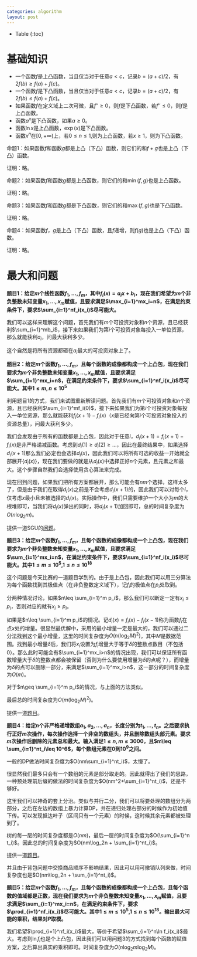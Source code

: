 ```yaml
---
categories: algorithm
layout: post
---
```


- Table
{:toc}

# 基础知识

- 一个函数$f$是上凸函数，当且仅当对于任意$a\lt c$，记录$b=(a+c)/2$，有$2f(b)\geq f(a)+f(c)$。
- 一个函数$f$是下凸函数，当且仅当对于任意$a\lt c$，记录$b=(a+c)/2$，有$2f(b)\leq f(a)+f(c)$。
- 如果函数$f$在定义域上二次可微，且$f''\geq 0$，则$f$是下凸函数，若$f''\leq 0$，则$f$是上凸函数。
- 函数$a^x$是下凸函数，如果$a\geq 0$。
- 函数$\ln x$是上凸函数，$\exp(x)$是下凸函数。
- 函数$x^n$在$[0,+\infty)$上，若$0\leq n\leq 1$,则为上凸函数，若$x\geq 1$，则为下凸函数。

命题1：如果函数$f$和函数$g$都是上凸（下凸）函数，则它们的和$f+g$也是上凸（下凸）函数。

证明：略。

命题2：如果函数$f$和函数$g$都是上凸函数，则它们的和$\min(f,g)$也是上凸函数。

证明：略。

命题3：如果函数$f$和函数$g$都是下凸函数，则它们的和$\max(f,g)$也是下凸函数。

证明：略。

命题4：如果函数$f$，$g$是上凸（下凸）函数，且$f$递增，则$f(g)$也是上凸（下凸）函数。

证明：略。

# 最大和问题

**题目1：给定$m$个线性函数$f_1,\ldots,f_m$，其中$f_i(x)=a_ix+b_i$，现在我们希望为$m$个非负整数未知变量$x_1,\ldots,x_m$赋值，且要求满足$\max_{i=1}^mx_i=n$，在满足约束条件下，要求$\sum_{i=1}^nf_i(x_i)$尽可能大。**

我们可以这样来理解这个问题，首先我们有$m$个可投资对象和$n$个资源，且已经获利$\sum_{i=1}^mb_i$，接下来如果我们为第$i$个可投资对象每投入一单位资源，那么就能获利$a_i$，问最大获利多少。

这个自然是将所有资源都砸在$a_i$最大的可投资对象上了。

**题目2：给定$m$个函数$f_1,\ldots,f_m$，且每个函数的成像都构成一个上凸包，现在我们要求为$m$个非负整数未知变量$x_1,\ldots,x_m$赋值，且要求满足$\sum_{i=1}^mx_i=n$，在满足约束条件下，要求$\sum_{i=1}^nf_i(x_i)$尽可能大。其中$1\leq m,n\leq 10^5$**

利用题目1的方式，我们来试图重新解读问题。首先我们有$m$个可投资对象和$n$个资源，且已经获利$\sum_{i=1}^mf_i(0)$，接下来如果我们为第$i$个可投资对象每投入一单位资源，那么就能获利$f_i(x+1)-f_i(x)$（$x$是已经向第$i$个可投资对象投入的资源总量），问最大获利多少。

我们会发现由于所有的函数都是上凸包，因此对于任意$i$，$d_i(x+1)=f_i(x+1)-f_i(x)$是非严格递减函数。考虑到$d_i(1)\geq d_i(2)\geq \ldots$，因此在最终结果中，如果选择$d_i(x+1)$那么我们必定也会选择$d_i(x)$，因此我们可以将所有可选的收益一开始就全部展开$\{d_i(x)\}$，现在我们要做的就是从$d_i(x)$中选择正好$n$个元素，且元素之和最大。这个步骤自然我们会选择使用贪心算法来完成。

现在回到问题，如果我们把所有方案都展开，那么可能会有$nm$个选择，这样太多了，但是由于我们在取得$d_i(x)$之前是不会考虑$d_i(x+1)$的，因此我们可以对每个$i$，仅考虑$x$最小且未被选择的$d_i(x)$。实际操作中，我们只需要维护一个大小为$m$的大根堆即可，当我们将$d_i(x)$弹出的同时，将$d_i(x+1)$加回即可，总的时间复杂度为$O(n\log_2m)$。

提供一道SGU的[问题](https://codeforces.com/problemsets/acmsguru/problem/99999/207)。

**题目3：给定$m$个函数$f_1,\ldots,f_m$，且每个函数的成像都构成一个上凸包，现在我们要求为$m$个非负整数未知变量$x_1,\ldots,x_m$赋值，且要求满足$\sum_{i=1}^mx_i=n$，在满足约束条件下，要求$\sum_{i=1}^nf_i(x_i)$尽可能大。其中$1\leq m\leq 10^5$,$1\leq n\leq 10^{18}$**

这个问题是今天比赛的一道题目学到的。由于是上凸包，因此我们可以用三分算法为每个函数找到其极值点（在非负整数定义域下），记$f_i$的极值点在$p_i$处取到。

分两种情况讨论，如果$n\leq \sum_{i=1}^m p_i$，那么我们可以断定一定有$x_i\leq p_i$，否则对应的就有$x_i\geq p_i$。

如果是$n\leq \sum_{i=1}^m p_i$的情况。记$d_i(x)=f_i(x)-f_i(x-1)$称为函数$f_i$在点$x$处的增量。很显然最优解中，采用的最小增量一定是最大的，我们可以通过二分法找到这个最小增量，这里的时间复杂度为$O(n(\log_2M)^2)$，其中$M$是数据范围。找到最小增量$\delta$后，我们将$x_i$设置为$f_i$增量大于等于$\delta$的整数点数目（不包括0）。那么此时可能会有$\sum_{i=1}^mx_i>n$的情况出现，我们可以保证所有函数增量大于$\delta$的整数点都会被保留（否则为什么要使用增量为$\delta$的点呢？），而增量为$\delta$的点可以删除一部分，来满足$\sum_{i=1}^mx_i>n$，这一部分的时间复杂度为$O(m)$。

对于$n\geq \sum_{i=1}^m p_i$的情况，与上面的方法类似。

最后总的时间复杂度为$O(m(\log_2M)^2)$。

提供一道[题目](https://codeforces.com/contest/1344/problem/D)。

**题目4：给定$n$个非严格递增数组$a_1,a_2,\ldots,a_n$，长度分别为$t_1,\ldots,t_n$。之后要求执行正好$m$次操作，每次操作选择一个非空的数组头，并且删除数组头部元素。要求$m$次操作后删除的元素总和最大。输入满足$1\leq n,m\leq 3000$，且$m\leq \sum_{i=1}^nt_i\leq 10^6$，每个数组元素在$0$到$10^9$之间。**

一般的DP做法时间复杂度为$O(nm\sum_{i=1}^nt_i)$，太慢了。

很显然我们最多只会有一个数组的元素是部分取走的。因此就得出了我们的思路，一种预处理前后缀的做法的时间复杂度为$O(nm^2+\sum_{i=1}^nt_i)$，还是不够好。

这里我们可以神奇的套上分治。类似与并行二分，我们可以将要处理的数组分为两部分，之后在左边的数组上暴力计算DP，并在递归处理右部分的时候作为初始值下传。可以发现抵达叶子（区间只有一个元素）的时候，这时候其余元素都被处理到了。

树的每一层的时间复杂度都是$O(nm)$，最后一层的时间复杂度为$O(\sum_{i=1}^n t_i)$。因此总的时间复杂度为$O(nm\log_2n + \sum_{i=1}^nt_i)$。

提供一道[题目](https://codeforces.com/contest/1442/problem/D)。

并且由于背包问题中交换商品顺序不影响结果，因此可以用可撤销队列来做，时间复杂度也是$O(nm\log_2n + \sum_{i=1}^nt_i)$。

**题目5：给定$m$个函数$f_1,\ldots,f_m$，且每个函数的成像都构成一个上凸包，且每个函数的值域都是正数，现在我们要求为$m$个非负整数未知变量$x_1,\ldots,x_m$赋值，且要求满足$\sum_{i=1}^mx_i=n$，在满足约束条件下，要求$\prod_{i=1}^nf_i(x_i)$尽可能大。其中$1\leq m\leq 10^5$,$1\leq n\leq 10^{18}$。输出最大可能的乘积，结果对$P$取模。**

我们希望$\prod_{i=1}^nf_i(x_i)$最大，等价于希望$\sum_{i=1}^n\ln f_i(x_i)$最大。考虑到$\ln f_i$也是个上凸包，因此我们可以用问题3的方式找到每个函数的赋值方案，之后算出真实的乘积即可。时间复杂度为$O(n\log_2m\log_2M)$。
